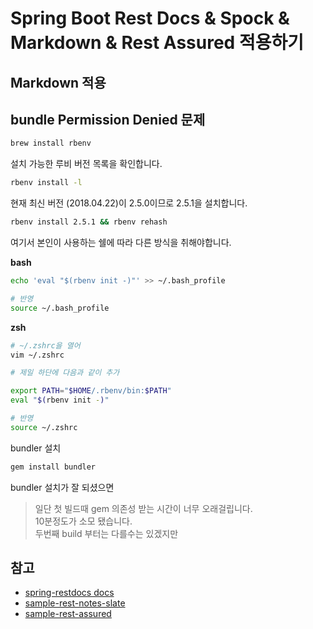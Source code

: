 # Spring Boot Rest Docs & Spock & Markdown & Rest Assured 적용하기



## Markdown 적용

## bundle Permission Denied 문제

```bash
brew install rbenv
```
설치 가능한 루비 버전 목록을 확인합니다.

```bash
rbenv install -l
```

현재 최신 버전 (2018.04.22)이 2.5.0이므로 2.5.1을 설치합니다.

```bash
rbenv install 2.5.1 && rbenv rehash
```

여기서 본인이 사용하는 쉘에 따라 다른 방식을 취해야합니다.  
  
**bash**

```bash
echo 'eval "$(rbenv init -)"' >> ~/.bash_profile

# 반영
source ~/.bash_profile
```

**zsh**

```bash
# ~/.zshrc을 열어
vim ~/.zshrc

# 제일 하단에 다음과 같이 추가

export PATH="$HOME/.rbenv/bin:$PATH"
eval "$(rbenv init -)"

# 반영
source ~/.zshrc
```

bundler 설치

```bash
gem install bundler
```

bundler 설치가 잘 되셨으면 

> 일단 첫 빌드때 gem 의존성 받는 시간이 너무 오래걸립니다.  
10분정도가 소모 됐습니다.  
두번째 build 부터는 다를수는 있겠지만


## 참고 

* [spring-restdocs docs](https://docs.spring.io/spring-restdocs/docs/current/reference/html5/)
* [sample-rest-notes-slate](https://github.com/spring-projects/spring-restdocs/tree/v2.0.1.RELEASE/samples/rest-notes-slate)
* [sample-rest-assured](https://github.com/spring-projects/spring-restdocs/blob/v2.0.1.RELEASE/samples/rest-assured)